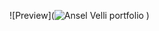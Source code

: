 ![Preview](![Ansel Velli portfolio](https://github.com/Usef-Ali/Ansel-Velli-Portfolio/assets/152383333/4a0c3ae8-2ebb-4853-96d1-7ce961f0b79d)
)
